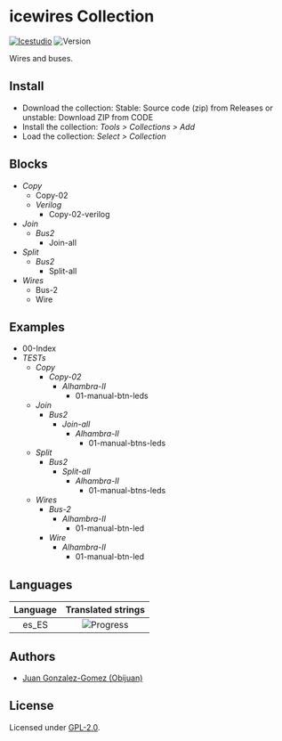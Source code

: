 # icewires Collection

[![Icestudio](https://img.shields.io/badge/collection-icestudio-blue.svg)](https://github.com/FPGAwars/icestudio)
![Version](https://img.shields.io/badge/version-v0.1.0-orange.svg)

Wires and buses.

## Install

* Download the collection: Stable: Source code (zip) from Releases or unstable: Download ZIP from CODE
* Install the collection: *Tools > Collections > Add*
* Load the collection: *Select > Collection*

## Blocks
* *Copy*
  * Copy-02
  * *Verilog*
    * Copy-02-verilog
* *Join*
  * *Bus2*
    * Join-all
* *Split*
  * *Bus2*
    * Split-all
* *Wires*
  * Bus-2
  * Wire

## Examples
* 00-Index
* *TESTs*
  * *Copy*
    * *Copy-02*
      * *Alhambra-II*
        * 01-manual-btn-leds
  * *Join*
    * *Bus2*
      * *Join-all*
        * *Alhambra-II*
          * 01-manual-btns-leds
  * *Split*
    * *Bus2*
      * *Split-all*
        * *Alhambra-II*
          * 01-manual-btns-leds
  * *Wires*
    * *Bus-2*
      * *Alhambra-II*
        * 01-manual-btn-led
    * *Wire*
      * *Alhambra-II*
        * 01-manual-btn-led

## Languages
| Language | Translated strings |
|:--------:|:------------------:|
| es_ES | ![Progress](http://progressed.io/bar/100) |

## Authors
* [Juan Gonzalez-Gomez (Obijuan)](https://github.com/Obijuan)


## License

Licensed under [GPL-2.0](https://opensource.org/licenses/GPL-2.0).
